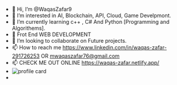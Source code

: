 - 👋 Hi, I’m @WaqasZafar9
- 👀 I’m interested in AI, Blockchain, API, Cloud, Game Develpmont.
- 🌱 I’m currently learning c++ , C# And Python [Programming and Algorithems].
- 🌱   Frot End WEB DEVELOPMENT
- 💞️ I’m looking to collaborate on Future projects.
- 📫 How to reach me https://www.linkedin.com/in/waqas-zafar-291726253 OR mwaqaszafar76@gmail.com
- 📫 CHECK ME OUT ONLINE https://waqas-zafar.netlify.app/
- ![profile card](https://github.com/WaqasZafar9/WaqasZafar9/assets/120492459/aecab3b7-6b7d-4f86-a430-7d0463895fce)
- <git-widget data-username="WaqasZafar9"></git-widget>
<script src="https://unpkg.com/github-devprofile@2/dist/card.component.min.mjs" type="module"></script>


<!---
WaqasZafar9/WaqasZafar9 is a ✨ special ✨ repository because its `README.md` (this file) appears on your GitHub profile.
You can click the Preview link to take a look at your changes.
--->
